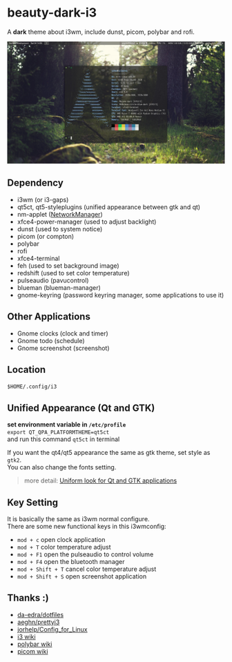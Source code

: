 # beauty-dark-i3
A **dark** theme about i3wm, include dunst, picom, polybar and rofi.  

![review_image](https://raw.githubusercontent.com/SzLeaves/beauty-dark-i3/main/review_images/00.jpg)

## Dependency
* i3wm (or i3-gaps)
* qt5ct, qt5-styleplugins (unified appearance between gtk and qt)
* nm-applet ([NetworkManager](https://wiki.archlinux.org/index.php/NetworkManager))
* xfce4-power-manager (used to adjust backlight)
* dunst (used to system notice)
* picom (or compton)
* polybar
* rofi
* xfce4-terminal
* feh (used to set background image)
* redshift (used to set color temperature)
* pulseaudio (pavucontrol)
* blueman (blueman-manager)
* gnome-keyring (password keyring manager, some applications to use it)

## Other Applications
* Gnome clocks (clock and timer)
* Gnome todo   (schedule)
* Gnome screenshot (screenshot)

## Location
`$HOME/.config/i3`  

## Unified Appearance (Qt and GTK)
**set environment variable in `/etc/profile`**  
`export QT_QPA_PLATFORMTHEME=qt5ct`  
and run this command `qt5ct` in terminal  

If you want the qt4/qt5 appearance the same as gtk theme, set style as `gtk2`.   
You can also change the fonts setting.
> more detail: [Uniform look for Qt and GTK applications](https://wiki.archlinux.org/index.php/Uniform_look_for_Qt_and_GTK_applications)

## Key Setting
It is basically the same as i3wm normal configure.  
There are some new functional keys in this i3wmconfig:  
* `mod + c`         open clock application
* `mod + T`         color temperature adjust  
* `mod + F1`        open the pulseaudio to control volume
* `mod + F4`        open the bluetooth manager
* `mod + Shift + T` cancel color temperature adjust  
* `mod + Shift + S` open screenshot application

## Thanks :)
* [da-edra/dotfiles](https://github.com/da-edra/dotfiles)
* [aeghn/prettyi3](https://github.com/aeghn/prettyi3)
* [jorhelp/Config_for_Linux](https://github.com/jorhelp/Config_for_Linux)
* [i3 wiki](https://wiki.archlinux.org/index.php/I3)
* [polybar wiki](https://github.com/polybar/polybar/wiki)
* [picom wiki](https://wiki.archlinux.org/index.php/Picom)

